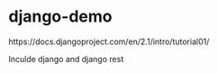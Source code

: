 # django-demo
<p>https://docs.djangoproject.com/en/2.1/intro/tutorial01/</p>
<p>Inculde django and django rest</p>
